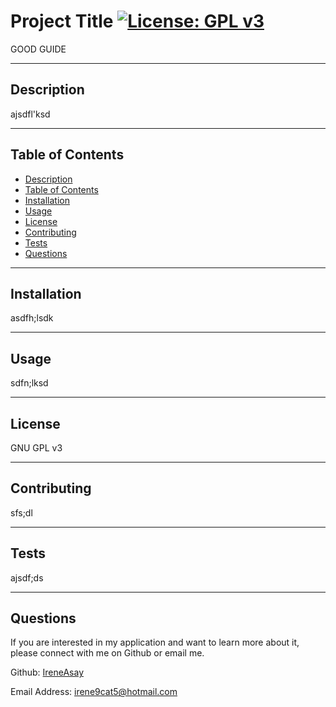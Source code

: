 
# Project Title [![License: GPL v3](https://img.shields.io/badge/License-GPLv3-blue.svg)](https://www.gnu.org/licenses/gpl-3.0)

GOOD GUIDE

---

## Description 

ajsdfl'ksd

---
## Table of Contents
- [Description](#description)
- [Table of Contents](#table-of-contents)
- [Installation](#installation)
- [Usage](#usage)
- [License](#license)
- [Contributing](#contributing)
- [Tests](#tests)
- [Questions](#questions)
---
## Installation

asdfh;lsdk

---
## Usage

sdfn;lksd

---
## License

GNU GPL v3

---
## Contributing

sfs;dl

---
## Tests

ajsdf;ds

---
## Questions

If you are interested in my application and want to learn more about it, please connect with me on Github or email me. 

Github: <a href="https://github.com/IreneAsay" target="_blank">IreneAsay</a> 

Email Address: irene9cat5@hotmail.com

    
